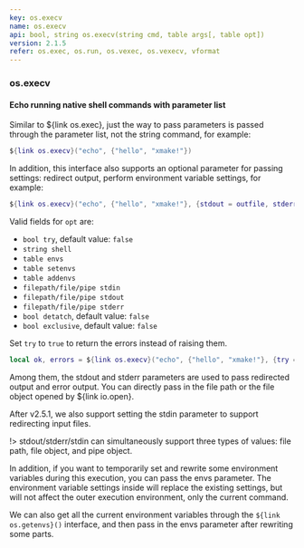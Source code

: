 ```yaml
---
key: os.execv
name: os.execv
api: bool, string os.execv(string cmd, table args[, table opt])
version: 2.1.5
refer: os.exec, os.run, os.vexec, os.vexecv, vformat
---
```


### os.execv

#### Echo running native shell commands with parameter list

Similar to ${link os.exec}, just the way to pass parameters is passed through the parameter list, not the string command, for example:

```lua
${link os.execv}("echo", {"hello", "xmake!"})
```

In addition, this interface also supports an optional parameter for passing settings: redirect output, perform environment variable settings, for example:

```lua
${link os.execv}("echo", {"hello", "xmake!"}, {stdout = outfile, stderr = errfile, envs = {PATH = "xxx;xx", CFLAGS = "xx"}})
```

Valid fields for `opt` are:

* `bool try`, default value: `false`
* `string shell`
* `table envs`
* `table setenvs`
* `table addenvs`
* `filepath/file/pipe stdin`
* `filepath/file/pipe stdout`
* `filepath/file/pipe stderr`
* `bool detatch`, default value: `false`
* `bool exclusive`, default value: `false`

Set `try` to `true` to return the errors instead of raising them.

```lua
local ok, errors = ${link os.execv}("echo", {"hello", "xmake!"}, {try = true})
```

Among them, the stdout and stderr parameters are used to pass redirected output and error output. You can directly pass in the file path or the file object opened by ${link io.open}.

After v2.5.1, we also support setting the stdin parameter to support redirecting input files.

!> stdout/stderr/stdin can simultaneously support three types of values: file path, file object, and pipe object.

In addition, if you want to temporarily set and rewrite some environment variables during this execution, you can pass the envs parameter. The environment variable settings inside will replace the existing settings, but will not affect the outer execution environment, only the current command.

We can also get all the current environment variables through the `${link os.getenvs}()` interface, and then pass in the envs parameter after rewriting some parts.
